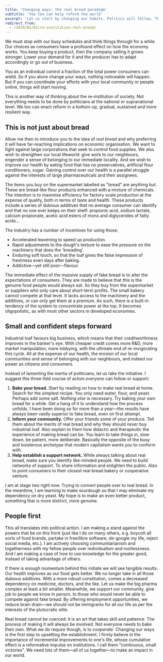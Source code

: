 ```yaml
---
title: 'Changing ways: the real bread paradigm'
subtitle: 'You too can help reform the world'
excerpt: 'Let us start by changing our habits. Politics will follow. This is the case for real bread.'
redirect_from:
  - /2019/02/03/re-institution-real-bread/
---
```


We must stop with our busy schedules and think things through for
a while.  Our choices as consumers have a profound effect on how the
economy works.  You keep buying a product, then the company selling it
grows stronger.  Lower your demand for it and the producer has to adapt
accordingly or go out of business.

You as an individual control a fraction of the total power consumers can
wield.  So if you alone change your ways, nothing noticeable will
happen.  But if you can coordinate your efforts with your local
community or people online, things will start moving.

This is another way of thinking about the re-institution of society.
Not everything needs to be done by politicians at the national or
supranational level.  We too can enact reform in a bottom-up, gradual,
sustained and more resilient way.

## This is not just about bread

Allow me then to introduce you to the idea of _real bread_ and why
preferring it will have far-reaching implications on economic
organisation.  We want to fight against large corporations that seek to
control food supplies.  We also wish to strengthen our local lifeworld:
give work to our neighbours, engender a sense of belonging to our
immediate locality.  And we wish to improve our health by eating food
that has no preservatives, artificial flour conditioners, sugar.
Gaining control over our health is a parallel struggle against the
interests of large pharmaceuticals and their assignees.

The items you buy on the supermarket labelled as "bread" are anything
but.  These are bread-like flour products enhanced with a mixture of
chemicals.  The intention is to maximise efficiency for factory scale
production at the expense of quality, both in terms of taste and health.
These products include a series of dubious additives that no average
consumer can identify and that no one ever keeps on their shelf:
propionic acid, sodium lactate, calcium propionate, acetic acid esters
of mono and diglycerides of fatty acids…

The industry has a number of incentives for using those:

* Accelerated leavening to speed up production.
* Rapid adjustments to the dough's texture to ease the pressure on the
  machinery that does the 'kneading'.
* Enduring soft touch, so that the loaf gives the false impression of
  freshness even days after baking.
* Addictive—yet still poor—flavour.

The immediate effect of the massive supply of fake bread is to alter the
expectations of consumers.  They are made to believe that _this_ is the
genuine food people would always eat.  So they buy from the supermarket
or suppliers who only care about short-term profits.  The small bakery
cannot compete at that level.  It lacks access to the machinery and the
additives, or can only get them at a premium.  As such, there is
a built-in tendency of the system to concentrate power at the top.  It
becomes oligopolistic, as with most other sectors in developed
economies.

## Small and confident steps forward

Industrial loaf favours big business, which means that their
creditworthiness improves in the banker's eye.  With cheaper credit
comes more R&D, more market manipulation, more lobbying, with the
ultimate end of re-invigorating this cycle.  All at the expense of our
health, the erosion of our local communities and sense of belonging with
our neighbours, and indeed our power as citizens and consumers.

Instead of lamenting the inertia of politicians, let us take the
initiative.  I suggest this three-fold course of action _everyone_ can
follow or support:

1. **Bake your bread.**  Start by reading on how to make real bread at
   home.  Search for the simplest recipe.  You only need water, flour,
   and yeast.  Perhaps add some salt. _Nothing else_ is necessary.  Try
   baking your own bread for a while.  Get a hang of it to understand
   how the process unfolds.  I have been doing so for more than
   a year—the results have always been vastly superior to fake bread,
   even on first attempt.
2. **Inform your community.**  Offer your friends some of your produce.
   Tell them about the merits of real bread and why they should _never_
   buy industrial loaf.  Also explain to them how didactic and
   therapeutic the experience of making bread can be.  You learn to take
   things in, slow down, be patient, more deliberate.  Basically the
   opposite of the busy and boisterous archetype that modern capitalism
   wants you to conform with.
3. **Help establish a support network.**  While always talking about
   real bread, make sure you identify like-minded people.  We need to
   build networks of support.  To share information and enlighten the
   public.  Also to point consumers to their closest real bread bakery
   or cooperative venture.

I am at stage two right now.  Trying to convert people over to real
bread.  In the meantime, I am learning to make sourdough so that I may
eliminate my dependency on dry yeast.  My hope is to make an even better
product, something that is more distinct, more genuine.

## People first

This all translates into political action.  I am making a stand against
the powers that be on this front (just like I do on many others, e.g.
boycott all sorts of food brands, partake in free/libre software,
de-google my life, reject social media, etc.).  I am actively choosing
communitarianism and togetherness with my fellow people over
individualism and rootlessness.  And I am making a case of how to use
knowledge for the greater good, instead of taking advantage of others.

If there is enough momentum behind this initiate we will see tangible
results.  Our health improves as our food gets better.  We no longer
take in all those dubious additives.  With a more robust constitution,
comes a decreased dependency on medicine, doctors, and the like.  Let us
make the big pharma complex at least a bit smaller.  Meanwhile, we
support our community, give job to people we know in person, to those
who would never be able to compete against fake bread.  By offering
employment opportunities, we reduce brain drain—we should not be
immigrants for all our life as per the interests of the plutocratic
elite.

Real bread cannot be coerced: it is an art that takes skill and
patience.  The process of making it will always be involved.  Not
everyone needs to bake their own.  What we do require though, is to
_cooperate_.  Changing our ways is the first step to upsetting the
establishment.  I firmly believe in the importance of incremental
improvements to one's life, whose cumulative effect is a reformative
impulse on institutions.  I call them "continuous, small victories".  We
need lots of them—all of us together—to make an impact in our world.
